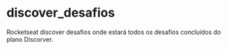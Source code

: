 # discover_desafios
Rocketseat discover desafios onde estará todos os desafios concluídos do plano Discorver.
